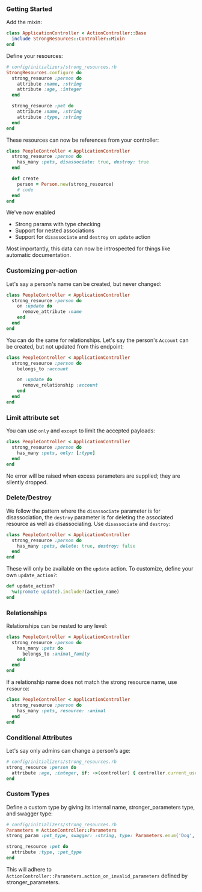 ### Getting Started

Add the mixin:

```ruby
class ApplicationController < ActionController::Base
  include StrongResources::Controller::Mixin
end
```

Define your resources:

```ruby
# config/initializers/strong_resources.rb
StrongResources.configure do
  strong_resource :person do
    attribute :name, :string
    attribute :age, :integer
  end

  strong_resource :pet do
    attribute :name, :string
    attribute :type, :string
  end
end
```

These resources can now be references from your controller:

```ruby
class PeopleController < ApplicationController
  strong_resource :person do
    has_many :pets, disassociate: true, destroy: true
  end

  def create
    person = Person.new(strong_resource)
    # code
  end
end
```

We've now enabled

* Strong params with type checking
* Support for nested associations
* Support for `disassociate` and `destroy` on `update` action

Most importantly, this data can now be introspected for things like automatic documentation.

### Customizing per-action

Let's say a person's name can be created, but never changed:

```ruby
class PeopleController < ApplicationController
  strong_resource :person do
    on :update do
      remove_attribute :name
    end
  end
end
```

You can do the same for relationships. Let's say the person's `Account` can be created, but not updated from this endpoint:

```ruby
class PeopleController < ApplicationController
  strong_resource :person do
    belongs_to :account

    on :update do
      remove_relationship :account
    end
  end
end
```

### Limit attribute set

You can use `only` and `except` to limit the accepted payloads:

```ruby
class PeopleController < ApplicationController
  strong_resource :person do
    has_many :pets, only: [:type]
  end
end
```

No error will be raised when excess parameters are supplied; they are silently dropped.

### Delete/Destroy

We follow the pattern where the `disassociate` parameter is for disassociation, the `destroy` parameter is for deleting the associated resource as well as disassociating. Use `disassociate` and `destroy`:

```ruby
class PeopleController < ApplicationController
  strong_resource :person do
    has_many :pets, delete: true, destroy: false
  end
end
```

These will only be available on the `update` action. To customize, define your own `update_action?`:

```ruby
def update_action?
  %w(promote update).include?(action_name)
end
```

### Relationships

Relationships can be nested to any level:

```ruby
class PeopleController < ApplicationController
  strong_resource :person do
    has_many :pets do
      belongs_to :animal_family
    end
  end
end
```

If a relationship name does not match the strong resource name, use `resource`:

```ruby
class PeopleController < ApplicationController
  strong_resource :person do
    has_many :pets, resource: :animal
  end
end
```

### Conditional Attributes

Let's say only admins can change a person's age:

```ruby
# config/initializers/strong_resources.rb
strong_resource :person do
  attribute :age, :integer, if: ->(controller) { controller.current_user.admin? }
end
```

### Custom Types

Define a custom type by giving its internal name, stronger_parameters type, and swagger type:

```ruby
# config/initializers/strong_resources.rb
Parameters = ActionController::Parameters
strong_param :pet_type, swagger: :string, type: Parameters.enum('Dog', 'Cat')

strong_resource :pet do
  attribute :type, :pet_type
end
```

This will adhere to `ActionController::Parameters.action_on_invalid_parameters` defined by stronger_parameters.
